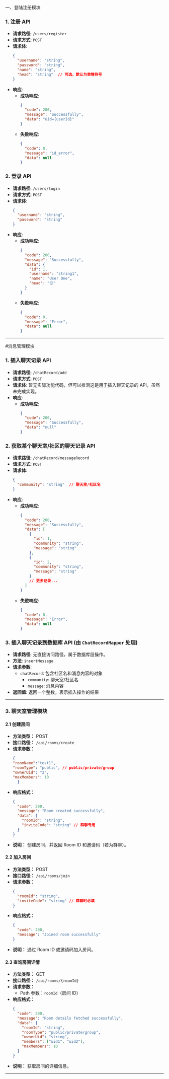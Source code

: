 一、登陆注册模块
### 1. **注册 API**
- **请求路径**: `/users/register`
- **请求方式**: `POST`
- **请求体**:
  ```json
  {
    "username": "string",
    "password": "string",
    "name": "string",
    "head": "string"  // 可选，默认为表情符号
  }
  ```
- **响应**:
    - **成功响应**:
      ```json
      {
        "code": 200,
        "message": "Successfully",
        "data": "uid={userId}"
      }
      ```
    - **失败响应**:
      ```json
      {
        "code": 0,
        "message": "id_error",
        "data": null
      }
      ```

### 2. **登录 API**
- **请求路径**: `/users/login`
- **请求方式**: `POST`
- **请求体**:
  ```json
  {
    "username": "string",
    "password": "string"
  }
  ```
- **响应**:
    - **成功响应**:
      ```json
      {
        "code": 200,
        "message": "Successfully",
        "data": {
          "id": 1,
          "username": "string1",
          "name": "User One",
          "head": "😊"
        }
      }
      ```
    - **失败响应**:
      ```json
      {
        "code": 0,
        "message": "Error",
        "data": null
      }
      ```

---



#消息管理模块
### 1. **插入聊天记录 API**
- **请求路径**: `/chatRecord/add`
- **请求方式**: `POST`
- **请求体**: 暂无实际功能代码，但可以推测这是用于插入聊天记录的 API，虽然未完成实现。
- **响应**:
    - **成功响应**:
      ```json
      {
        "code": 200,
        "message": "Successfully",
        "data": "null"
      }
      ```

### 2. **获取某个聊天室/社区的聊天记录 API**
- **请求路径**: `/chatRecord/messageRecord`
- **请求方式**: `POST`
- **请求体**:
  ```json
  {
    "community": "string"  // 聊天室/社区名
  }
  ```
- **响应**:
    - **成功响应**:
      ```json
      {
        "code": 200,
        "message": "Successfully",
        "data": [
          {
            "id": 1,
            "community": "string",
            "message": "string"
          },
          {
            "id": 2,
            "community": "string",
            "message": "string"
          }
          // 更多记录...
        ]
      }
      ```
    - **失败响应**:
      ```json
      {
        "code": 0,
        "message": "Error",
        "data": null
      }
      ```

### 3. **插入聊天记录到数据库 API** (由 `ChatRecordMapper` 处理)
- **请求路径**: 无直接访问路径，属于数据库层操作。
- **方法**: `insertMessage`
- **请求参数**:
    - `chatRecord`: 包含社区名和消息内容的对象
        - `community`: 聊天室/社区名
        - `message`: 消息内容
- **返回值**: 返回一个整数，表示插入操作的结果

---



### **3. 聊天室管理模块**

#### **2.1 创建房间**
- **方法类型：** POST
- **接口路径：** `/api/rooms/create`
- **请求参数：**
  ```json
  {
  "roomName":"test1",
  "roomType": "public", // public/private/group
  "ownerUid": "2",
  "maxMembers": 10
    }
  ```
- **响应格式：**
  ```json
  {
    "code": 200,
    "message": "Room created successfully",
    "data": {
      "roomId": "string",
      "inviteCode": "string" // 群聊专用
    }
  }
  ```
- **说明：** 创建房间，并返回 Room ID 和邀请码（若为群聊）。

#### **2.2 加入房间**
- **方法类型：** POST
- **接口路径：** `/api/rooms/join`
- **请求参数：**
  ```json
  {
    "roomId": "string",
    "inviteCode": "string" // 群聊时必填
  }
  ```
- **响应格式：**
  ```json
  {
    "code": 200,
    "message": "Joined room successfully"
  }
  ```
- **说明：** 通过 Room ID 或邀请码加入房间。

#### **2.3 查询房间详情**
- **方法类型：** GET
- **接口路径：** `/api/rooms/{roomId}`
- **请求参数：**
    - Path 参数：`roomId`（房间 ID）
- **响应格式：**
  ```json
  {
    "code": 200,
    "message": "Room details fetched successfully",
    "data": {
      "roomId": "string",
      "roomType": "public/private/group",
      "ownerUid": "string",
      "members": ["uid1", "uid2"],
      "maxMembers": 10
    }
  }
  ```
- **说明：** 获取房间的详细信息。

---

